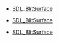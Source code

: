 <!-- DO NOT HAND-EDIT CATEGORY LISTS, THEY ARE AUTOGENERATED AND WILL BE OVERWRITTEN, BASED ON TAGS IN INDIVIDUAL PAGE FOOTERS. EDIT THOSE INSTEAD. -->
<!-- BEGIN CATEGORY LIST -->
- [SDL_BlitSurface](SDL_BlitSurface)
<!-- END CATEGORY LIST -->
- [SDL_BlitSurface](SDL_BlitSurface)
<!-- END CATEGORY LIST -->
- [SDL_BlitSurface](SDL_BlitSurface)
<!-- END CATEGORY LIST -->
